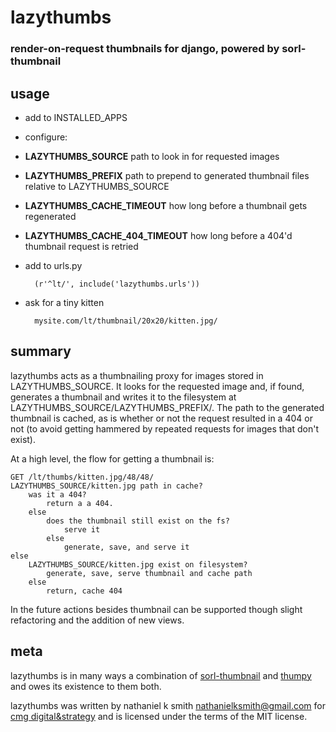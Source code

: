 # lazythumbs

### render-on-request thumbnails for django, powered by sorl-thumbnail

## usage

* add to INSTALLED\_APPS
* configure:
 * **LAZYTHUMBS\_SOURCE** path to look in for requested images
 * **LAZYTHUMBS\_PREFIX** path to prepend to generated thumbnail files relative to LAZYTHUMBS\_SOURCE
 * **LAZYTHUMBS\_CACHE\_TIMEOUT** how long before a thumbnail gets regenerated
 * **LAZYTHUMBS\_CACHE\_404\_TIMEOUT** how long before a 404'd thumbnail request is retried

* add to urls.py

        (r'^lt/', include('lazythumbs.urls'))

* ask for a tiny kitten

        mysite.com/lt/thumbnail/20x20/kitten.jpg/

## summary

lazythumbs acts as a thumbnailing proxy for images stored in
LAZYTHUMBS\_SOURCE. It looks for the requested image and, if found,
generates a thumbnail and writes it to the filesystem at LAZYTHUMBS\_SOURCE/LAZYTHUMBS\_PREFIX/. 
The path to the generated
thumbnail is cached, as is whether or not the request resulted in a 404 or not
(to avoid getting hammered by repeated requests for images that don't exist).

At a high level, the flow for getting a thumbnail is:

    GET /lt/thumbs/kitten.jpg/48/48/
    LAZYTHUMBS_SOURCE/kitten.jpg path in cache?
        was it a 404?
            return a a 404.
        else
            does the thumbnail still exist on the fs?
                serve it
            else
                generate, save, and serve it
    else
        LAZYTHUMBS_SOURCE/kitten.jpg exist on filesystem?
            generate, save, serve thumbnail and cache path
        else
            return, cache 404

In the future actions besides thumbnail can be supported though slight
refactoring and the addition of new views.

## meta

lazythumbs is in many ways a combination of [sorl-thumbnail](https://github.com/sorl/sorl-thumbnail)
and [thumpy](http://bits.btubbs.com/thumpy) and owes its existence to them both.

lazythumbs was written by nathaniel k smith <nathanielksmith@gmail.com> for
[cmg digital&strategy](http://cmgdigital.com/) and is licensed under the terms of the
MIT license.
